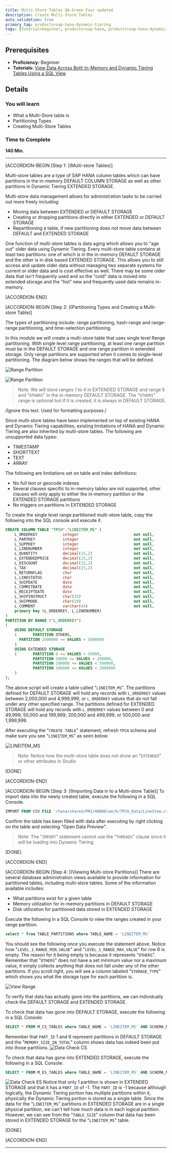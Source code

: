 ```yaml
---
title: Multi-Store Tables QA Green Four updated
description: Create Multi-Store Tables
auto_validation: true
primary_tag: products>sap-hana-dynamic-tiering 
tags: [tutorial>beginner, products>sap-hana, products>sap-hana-dynamic-tiering, products>sap-hana-studio, topic>big-data, topic>sql ]
---
```

## Prerequisites
 - **Proficiency:** Beginner
  - **Tutorials:** [View Data Across Both In-Memory and Dynamic Tiering Tables Using a SQL View](https://developers.sap.com/tutorials/dt-create-schema-load-data-part7.html)

## Details
### You will learn
 - What a Multi-Store table is
 - Partitioning Types
 - Creating Multi-Store Tables

### Time to Complete
**140 Min**.

---

[ACCORDION-BEGIN [Step 1: ](Multi-store Tables)]

Multi-store tables are a type of SAP HANA column tables which can have partitions in the in-memory DEFAULT COLUMN STORAGE as well as other partitions in Dynamic Tiering EXTENDED STORAGE.

Multi-store data management allows for administration tasks to be carried out more freely including:

  - Moving data between EXTENDED or DEFAULT STORAGE
  - Creating or dropping partitions directly in either EXTENDED or DEFAULT STORAGE
  - Repartitioning a table, if new partitioning does not move data between DEFAULT and EXTENDED STORAGE

One function of multi-store tables is data aging which allows you to "age out" older data using Dynamic Tiering. Every multi-store table contains at least two partitions: one of which is in the in-memory DEFAULT STORAGE and the other is in disk based EXTENDED STORAGE. This allows you to still access and update older data without managing two separate systems for current or older data and is cost effective as well. There may be some older data that isn't frequently used and so the "cold" data is moved into extended storage and the "hot" new and frequently used data remains in-memory.


[ACCORDION-END]

[ACCORDION-BEGIN [Step 2: ](Partitioning Types and Creating a Multi-store Table)]

The types of partitioning include: range partitioning, hash-range and range-range partitioning, and time-selection partitioning.

In this module we will create a multi-store table that uses single level Range partitioning. With single level range partitioning, at least one range partition must be in the DEFAULT STORAGE and one range partition in extended storage. Only range partitions are supported when it comes to single-level partitioning. The diagram below shows the ranges that will be defined.

![Range Partition](MultistoreRange1.png)

![Range Partition](MultistoreRange2.png)

> Note: We will store ranges 1 to 4 in EXTENDED STORAGE and range 5 and "`OTHERS`" in the in-memory DEFAULT STORAGE. The "`OTHERS`" range is optional but if it is created, it is always in DEFAULT STORAGE.

/Ignore this text. Used for formatting purposes./

Since multi-store tables have been implemented on top of existing HANA and Dynamic Tiering capabilities, existing limitations of HANA and Dynamic Tiering are also inherited by multi-store tables. The following are unsupported data types:

  - TIMESTAMP
  - SHORTTEXT
  - TEXT
  - ARRAY

The following are limitations set on table and index definitions:

  - No full text or geocode indexes
  - Several clauses specific to in-memory tables are not supported, other clauses will only apply to either the in-memory partition or the EXTENDED STORAGE partitions
  - No triggers on partitions in EXTENDED STORAGE

To create the single level range partitioned multi-store table, copy the following into the SQL console and execute it.

``` sql
CREATE COLUMN TABLE "TPCH"."LINEITEM_MS" (
    L_ORDERKEY           integer                        not null,
    L_PARTKEY            integer                        not null,
    L_SUPPKEY            integer                        not null,
    L_LINENUMBER         integer                        not null,
    L_QUANTITY           decimal(15,2)                  not null,
    L_EXTENDEDPRICE      decimal(15,2)                  not null,
    L_DISCOUNT           decimal(15,2)                  not null,
    L_TAX                decimal(15,2)                  not null,
    L_RETURNFLAG         char                           not null,
    L_LINESTATUS         char                           not null,
    L_SHIPDATE           date                           not null,
    L_COMMITDATE         date                           not null,
    L_RECEIPTDATE        date                           not null,
    L_SHIPINSTRUCT       char(25)                       not null,
    L_SHIPMODE           char(10)                       not null,
    L_COMMENT            varchar(44)                    not null,
    primary key (L_ORDERKEY, L_LINENUMBER)
)
PARTITION BY RANGE ("L_ORDERKEY")
(
	USING DEFAULT STORAGE
	(		PARTITION OTHERS,
      PARTITION 2000000 <= VALUES < 5000000
	)
	USING EXTENDED STORAGE
	(		PARTITION 0 <= VALUES < 50000,
			PARTITION 50000 <= VALUES < 200000,
			PARTITION 200000 <= VALUES < 500000,
			PARTITION 500000 <= VALUES < 2000000
	)
);
```
  The above script will create a table called "`LINEITEM_MS`". The partitions defined for DEFAULT STORAGE will hold any records with `L_ORDERKEY` values between 2,000,000 and 4,999,999, or `L_ORDERKEY` values that do not fall under any other specified range. The partitions defined for EXTENDED STORAGE will hold any records with `L_ORDERKEY` values between 0 and 49,999; 50,000 and 199,999; 200,000 and 499,999;  or 500,000 and 1,999,999.

  After executing the "`CREATE TABLE`" statement, refresh `TPCH` schema and make sure you see "`LINEITEM_MS`" as seen below.

![LINEITEM_MS](LINEITEM_MS.png)
>Note: Notice how the multi-store table does not show an "`EXTENDED`" or other attributes in Studio

[DONE]

[ACCORDION-END]

[ACCORDION-BEGIN [Step 3: ](Importing Data in to a Multi-store Table)]
To import data into the newly created table, execute the following in a SQL Console.

``` sql
IMPORT FROM CSV FILE '/hana/shared/PM1/HDB00/work/TPCH_Data/LineItem.csv' INTO "TPCH"."LINEITEM_MS";
```

Confirm the table has been filled with data after executing by right clicking on the table and selecting "Open Data Preview".
>Note: The "`IMPORT`" statement cannot use the "`THREADS`" clause since it will be loading into Dynamic Tiering.

[DONE]

[ACCORDION-END]

[ACCORDION-BEGIN [Step 4: ](Viewing Multi-store Partitions)]
There are several database administration views available to provide information for partitioned tables, including multi-store tables. Some of the information available includes:

- What partitions exist for a given table
- Memory utilization for in-memory partitions in DEFAULT STORAGE
- Disk utilization for partitioned data stored in EXTENDED STORAGE

Execute the following in a SQL Console to view the ranges created in your range partition.
``` sql
select * from TABLE_PARTITIONS where TABLE_NAME = 'LINEITEM_MS'
```

You should see the following once you execute the statement above. Notice how "`LEVEL_1_RANGE_MIN_VALUE`" and  "`LEVEL_1_RANGE_MAX_VALUE`" for row 6 is empty. The reason for it being empty is because it represents "`OTHERS`". Remember that "`OTHERS`" does not have a set minimum value nor a maximum value, it simply collects anything that does not fall under any of the other partitions. If you scroll right, you will see a column labeled "`STORAGE_TYPE`" which shows you what the storage type for each partition is.

![View Range](ViewRange.png)

To verify that data has actually gone into the partitions, we can individually check the DEFAULT STORAGE and EXTENDED STORAGE.

To check that data has gone into DEFAULT STORAGE, execute the following in a SQL Console:
``` sql
SELECT * FROM M_CS_TABLES where TABLE_NAME = 'LINEITEM_MS' AND SCHEMA_NAME = 'TPCH'
```
Remember that `PART_ID` 1 and 6 represent partitions in DEFAULT STORAGE and the "`MEMORY_SIZE_IN_TOTAL`" column shows data has indeed been put into those partitions.
![Data Check CS](DataCheckCS.png)

To check that data has gone into EXTENDED STORAGE, execute the following in a SQL Console:
``` sql
SELECT * FROM M_ES_TABLES where TABLE_NAME = 'LINEITEM_MS' AND SCHEMA_NAME = 'TPCH'
```

![Data Check ES](DataCheckES.png)
Notice that only 1 partition is shown in EXTENDED STORAGE and that it has a `PART_ID` of -1. The `PART_ID` is -1 because although logically, the Dynamic Tiering portion has multiple partitions within it, physically the Dynamic Tiering portion is stored as a single table. Since the data for the "`LINEITEM_MS`" partitions in EXTENDED STORAGE are in a single physical partition, we can't tell how much data is in each logical partition. However, we can see from the "`TABLE_SIZE`" column that data has been stored in EXTENDED STORAGE for the "`LINEITEM_MS`" table.

[DONE]

[ACCORDION-END]

---
